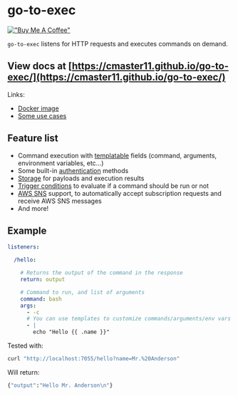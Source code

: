 # go-to-exec

[!["Buy Me A Coffee"](https://www.buymeacoffee.com/assets/img/custom_images/orange_img.png)](https://www.buymeacoffee.com/cmaster11)

`go-to-exec` listens for HTTP requests and executes commands on demand.

## View **docs** at [https://cmaster11.github.io/go-to-exec/](https://cmaster11.github.io/go-to-exec/)

Links:

* [Docker image](https://hub.docker.com/r/cmaster11/go-to-exec/tags?page=1&ordering=last_updated)
* [Some use cases](https://cmaster11.github.io/go-to-exec/#/./use-cases)

## Feature list

* Command execution with [templatable](https://cmaster11.github.io/go-to-exec/#/?id=templates) fields (command, arguments, environment variables, etc…)
* Some built-in [authentication](https://cmaster11.github.io/go-to-exec/#/?id=authentication) methods
* [Storage](https://cmaster11.github.io/go-to-exec/#/?id=storage) for payloads and execution results
* [Trigger conditions](https://cmaster11.github.io/go-to-exec/#/?id=trigger-condition) to evaluate if a command should be run or not
* [AWS SNS](https://cmaster11.github.io/go-to-exec/#/./plugins?id=aws-sns) support, to automatically accept subscription requests and receive AWS SNS messages
* And more!

## Example

```yaml
listeners:

  /hello:

    # Returns the output of the command in the response
    return: output

    # Command to run, and list of arguments
    command: bash
    args:
      - -c
      # You can use templates to customize commands/arguments/env vars
      - |
        echo "Hello {{ .name }}"
```

Tested with:

```bash
curl "http://localhost:7055/hello?name=Mr.%20Anderson"
```

Will return:

```bash
{"output":"Hello Mr. Anderson\n"}
```
